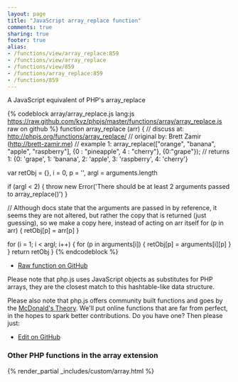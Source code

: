 ```yaml
---
layout: page
title: "JavaScript array_replace function"
comments: true
sharing: true
footer: true
alias:
- /functions/view/array_replace:859
- /functions/view/array_replace
- /functions/view/859
- /functions/array_replace:859
- /functions/859
---
```

<!-- Generated by Rakefile:build -->
A JavaScript equivalent of PHP's array_replace

{% codeblock array/array_replace.js lang:js https://raw.github.com/kvz/phpjs/master/functions/array/array_replace.js raw on github %}
function array_replace (arr) {
  //  discuss at: http://phpjs.org/functions/array_replace/
  // original by: Brett Zamir (http://brett-zamir.me)
  //   example 1: array_replace(["orange", "banana", "apple", "raspberry"], {0 : "pineapple", 4 : "cherry"}, {0:"grape"});
  //   returns 1: {0: 'grape', 1: 'banana', 2: 'apple', 3: 'raspberry', 4: 'cherry'}

  var retObj = {},
    i = 0,
    p = '',
    argl = arguments.length

  if (argl < 2) {
    throw new Error('There should be at least 2 arguments passed to array_replace()')
  }

  // Although docs state that the arguments are passed in by reference, it seems they are not altered, but rather the copy that is returned (just guessing), so we make a copy here, instead of acting on arr itself
  for (p in arr) {
    retObj[p] = arr[p]
  }

  for (i = 1; i < argl; i++) {
    for (p in arguments[i]) {
      retObj[p] = arguments[i][p]
    }
  }
  return retObj
}
{% endcodeblock %}

 - [Raw function on GitHub](https://github.com/kvz/phpjs/blob/master/functions/array/array_replace.js)

Please note that php.js uses JavaScript objects as substitutes for PHP arrays, they are 
the closest match to this hashtable-like data structure. 

Please also note that php.js offers community built functions and goes by the 
[McDonald's Theory](https://medium.com/what-i-learned-building/9216e1c9da7d). We'll put online 
functions that are far from perfect, in the hopes to spark better contributions. 
Do you have one? Then please just: 

 - [Edit on GitHub](https://github.com/kvz/phpjs/edit/master/functions/array/array_replace.js)


### Other PHP functions in the array extension
{% render_partial _includes/custom/array.html %}
